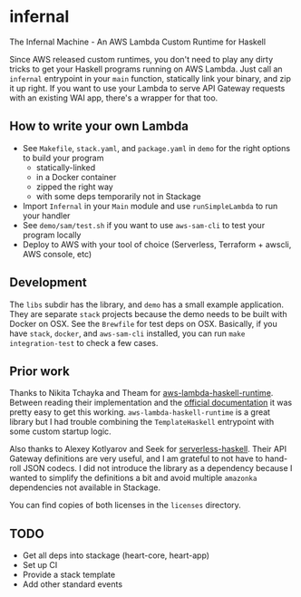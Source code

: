 # infernal

The Infernal Machine - An AWS Lambda Custom Runtime for Haskell

Since AWS released custom runtimes, you don't need to play any dirty tricks to get your Haskell programs running on AWS Lambda.
Just call an `infernal` entrypoint in your `main` function, statically link your binary, and zip it up right. If you want to
use your Lambda to serve API Gateway requests with an existing WAI app, there's a wrapper for that too.

## How to write your own Lambda

* See `Makefile`, `stack.yaml`, and `package.yaml` in `demo` for the right options to build your program
  * statically-linked
  * in a Docker container
  * zipped the right way
  * with some deps temporarily not in Stackage
* Import `Infernal` in your `Main` module and use `runSimpleLambda` to run your handler
* See `demo/sam/test.sh` if you want to use `aws-sam-cli` to test your program locally
* Deploy to AWS with your tool of choice (Serverless, Terraform + awscli, AWS console, etc)

## Development

The `libs` subdir has the library, and `demo` has a small example application. They are separate `stack` projects because the demo
needs to be built with Docker on OSX. See the `Brewfile` for test deps on OSX. Basically, if you have `stack`, `docker`, and `aws-sam-cli`
installed, you can run `make integration-test` to check a few cases.

## Prior work

Thanks to Nikita Tchayka and Theam for [aws-lambda-haskell-runtime](http://hackage.haskell.org/package/aws-lambda-haskell-runtime).
Between reading their implementation and the [official documentation](https://docs.aws.amazon.com/lambda/latest/dg/runtimes-custom.html#runtimes-custom-build)
it was pretty easy to get this working. `aws-lambda-haskell-runtime` is a great library but I had trouble combining the `TemplateHaskell` entrypoint
with some custom startup logic.

Also thanks to Alexey Kotlyarov and Seek for [serverless-haskell](https://hackage.haskell.org/package/serverless-haskell). Their API Gateway definitions are
very useful, and I am grateful to not have to hand-roll JSON codecs. I did not introduce the library as a dependency because I wanted to simplify the
definitions a bit and avoid multiple `amazonka` dependencies not available in Stackage.

You can find copies of both licenses in the `licenses` directory.

## TODO

* Get all deps into stackage (heart-core, heart-app)
* Set up CI
* Provide a stack template
* Add other standard events
